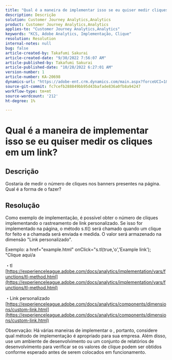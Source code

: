 ```yaml
---
title: "Qual é a maneira de implementar isso se eu quiser medir cliques em um link?"
description: Descrição
solution: Customer Journey Analytics,Analytics
product: Customer Journey Analytics,Analytics
applies-to: "Customer Journey Analytics,Analytics"
keywords: "KCS, Adobe Analytics, Implementação, Clique"
resolution: Resolution
internal-notes: null
bug: false
article-created-by: Takafumi Sakurai
article-created-date: "9/30/2022 7:56:07 AM"
article-published-by: Takafumi Sakurai
article-published-date: "10/28/2022 6:27:01 AM"
version-number: 1
article-number: KA-20698
dynamics-url: "https://adobe-ent.crm.dynamics.com/main.aspx?forceUCI=1&pagetype=entityrecord&etn=knowledgearticle&id=45941655-9540-ed11-9db1-0022480868ff"
source-git-commit: fc7cefb288849bb95d43bafade836a0fb8a94247
workflow-type: tm+mt
source-wordcount: '212'
ht-degree: 1%

---
```


# Qual é a maneira de implementar isso se eu quiser medir os cliques em um link?

## Descrição

Gostaria de medir o número de cliques nos banners presentes na página. Qual é a forma de o fazer?

## Resolução


Como exemplo de implementação, é possível obter o número de cliques implementando o rastreamento de link personalizado. Se isso for implementado na página, o método s.tl() será chamado quando um clique for feito e a chamada será enviada e medida. O valor será armazenado na dimensão &quot;Link personalizado&quot;.

Exemplo: a href=&quot;example.html&quot; onClick=&quot;s.tl(true,&#39;o&#39;,&#39;Example link&#39;); &quot;Clique aqui/a

・tl
[https://experienceleague.adobe.com/docs/analytics/implementation/vars/functions/tl-method.html](https://experienceleague.adobe.com/docs/analytics/implementation/vars/functions/tl-method.html)

・Link personalizado
[https://experienceleague.adobe.com/docs/analytics/components/dimensions/custom-link.html](https://experienceleague.adobe.com/docs/analytics/components/dimensions/custom-link.html)

Observação: Há várias maneiras de implementar o , portanto, considere qual método de implementação é apropriado para sua empresa. Além disso, use um ambiente de desenvolvimento ou um conjunto de relatórios de desenvolvimento para verificar se os valores de clique podem ser obtidos conforme esperado antes de serem colocados em funcionamento.
